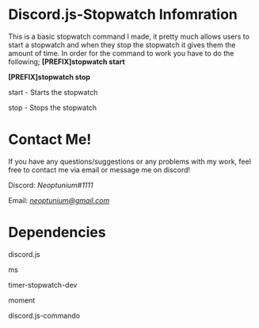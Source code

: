 # Discord.js-Stopwatch Infomration 

This is a basic stopwatch command I made, it pretty much allows users to start a stopwatch and when they stop the stopwatch it gives them the amount of time. In order for the command to work you have to do the following;
**[PREFIX]stopwatch start**

**[PREFIX]stopwatch stop**

start - Starts the stopwatch

stop - Stops the stopwatch

# Contact Me!
 If you have any questions/suggestions or any problems with my work, feel free to contact me via email or message me on discord!

  Discord: *Neoptunium#1111*

  Email: *neoptunium@gmail.com*

# Dependencies 
discord.js 

ms  

timer-stopwatch-dev

moment

discord.js-commando
